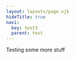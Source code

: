 ```yaml
---
layout: layouts/page.njk
hideTitle: true
navi:
  key: test3
  parent: test
---
```


Testing some more stuff

